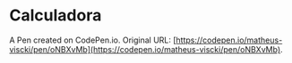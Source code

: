 # Calculadora

A Pen created on CodePen.io. Original URL: [https://codepen.io/matheus-viscki/pen/oNBXvMb](https://codepen.io/matheus-viscki/pen/oNBXvMb).


